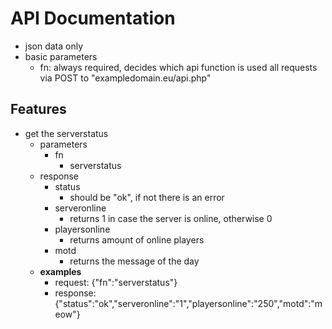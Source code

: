 # API Documentation

* json data only
* basic parameters
  * fn: always required, decides which api function is used
all requests via POST to "exampledomain.eu/api.php"
## Features

* get the serverstatus
  * parameters
    * fn
      * serverstatus
  * response
    * status
      * should be "ok", if not there is an error
    * serveronline
      * returns 1 in case the server is online, otherwise 0
    * playersonline
      * returns amount of online players
    * motd
      * returns the message of the day
  * **examples**
    * request: {"fn":"serverstatus"}
    * response: {"status":"ok","serveronline":"1","playersonline":"250","motd":"meow"}
